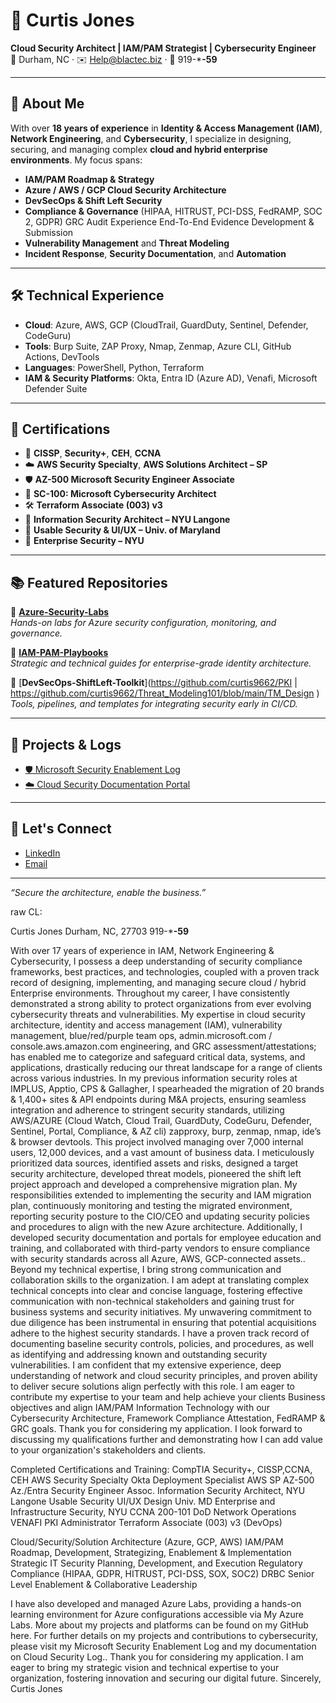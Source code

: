 # 👋 Curtis Jones  
**Cloud Security Architect | IAM/PAM Strategist | Cybersecurity Engineer**  
📍 Durham, NC · ✉️ Help@blactec.biz · 📱 919-***-59**  

---

## 🔐 About Me

With over **18 years of experience** in **Identity & Access Management (IAM)**, **Network Engineering**, and **Cybersecurity**, I specialize in designing, securing, and managing complex **cloud and hybrid enterprise environments**. My focus spans:

- **IAM/PAM Roadmap & Strategy**
- **Azure / AWS / GCP Cloud Security Architecture**
- **DevSecOps & Shift Left Security**
- **Compliance & Governance** (HIPAA, HITRUST, PCI-DSS, FedRAMP, SOC 2, GDPR) GRC Audit Experience End-To-End Evidence Development & Submission 
- **Vulnerability Management** and **Threat Modeling**
- **Incident Response**, **Security Documentation**, and **Automation**

---

## 🛠️ Technical Experience

- **Cloud**: Azure, AWS, GCP (CloudTrail, GuardDuty, Sentinel, Defender, CodeGuru)
- **Tools**: Burp Suite, ZAP Proxy, Nmap, Zenmap, Azure CLI, GitHub Actions, DevTools
- **Languages**: PowerShell, Python, Terraform
- **IAM & Security Platforms**: Okta, Entra ID (Azure AD), Venafi, Microsoft Defender Suite

---

## 🧠 Certifications

- 📜 **CISSP**, **Security+**, **CEH**, **CCNA**
- ☁️ **AWS Security Specialty**, **AWS Solutions Architect – SP**
- 🛡 **AZ-500 Microsoft Security Engineer Associate**
- 📐 **SC-100: Microsoft Cybersecurity Architect**
- 🛠 **Terraform Associate (003) v3**
- 🧬 **Information Security Architect – NYU Langone**
- 📐 **Usable Security & UI/UX – Univ. of Maryland**
- 🏥 **Enterprise Security – NYU**

---

## 📚 Featured Repositories

🔹 [**Azure-Security-Labs**](https://github.com/curtis9662/Lab_Ins)  
_Hands-on labs for Azure security configuration, monitoring, and governance._

🔹 [**IAM-PAM-Playbooks**](https://github.com/curtis9662/AAD)  
_Strategic and technical guides for enterprise-grade identity architecture._

🔹 [**DevSecOps-ShiftLeft-Toolkit**](https://github.com/curtis9662/PKI  | https://github.com/curtis9662/Threat_Modeling101/blob/main/TM_Design  )  
_Tools, pipelines, and templates for integrating security early in CI/CD._

---

## 📄 Projects & Logs

- [🛡 Microsoft Security Enablement Log](https://yourwebsite.com/security-log)  
- [☁️ Cloud Security Documentation Portal](https://yourwebsite.com/cloud-docs)

---

## 🤝 Let's Connect

- [LinkedIn](https://www.linkedin.com/in/cloudsolarch/)
- [Email](mailto:help@blactec.biz)

---

_“Secure the architecture, enable the business.”_

raw CL:

Curtis Jones
Durham, NC, 27703
919-***-59**


With over 17 years of experience in IAM, Network Engineering & Cybersecurity, I possess a deep understanding of security compliance frameworks, best practices, and technologies, coupled with a proven track record of designing, implementing, and managing secure cloud / hybrid Enterprise environments. Throughout my career, I have consistently demonstrated a strong ability to protect organizations from ever evolving cybersecurity threats and vulnerabilities. 
My expertise in cloud security architecture, identity and access management (IAM), vulnerability management, blue/red/purple team ops, admin.microsoft.com / console.aws.amazon.com engineering, and GRC assessment/attestations; has enabled me to categorize and safeguard critical data, systems, and applications, drastically reducing our threat landscape for a range of clients across various industries. In my previous information security roles at IMPLUS, Apptio, CPS & Gallagher, I spearheaded the migration of 20 brands & 1,400+ sites & API endpoints during M&A projects, ensuring seamless integration and adherence to stringent security standards, utilizing AWS/AZURE (Cloud Watch, Cloud Trail, GuardDuty, CodeGuru, Defender, Sentinel, Portal, Compliance, & AZ cli) zapproxy, burp, zenmap, nmap, ide’s & browser devtools. This project involved managing over 7,000 internal users, 12,000 devices, and a vast amount of business data. 
I meticulously prioritized data sources, identified assets and risks, designed a target security architecture, developed threat models, pioneered the shift left project approach and developed a comprehensive migration plan. My responsibilities extended to implementing the security and IAM migration plan, continuously monitoring and testing the migrated environment, reporting security posture to the CIO/CEO and updating security policies and procedures to align with the new Azure architecture. 
Additionally, I developed security documentation and portals for employee education and training, and collaborated with third-party vendors to ensure compliance with security standards across all Azure, AWS, GCP-connected assets.. Beyond my technical expertise, I bring strong communication and collaboration skills to the organization.
 I am adept at translating complex technical concepts into clear and concise language, fostering effective communication with non-technical stakeholders and gaining trust for business systems and security initiatives. My unwavering commitment to due diligence has been instrumental in ensuring that potential acquisitions adhere to the highest security standards. I have a proven track record of documenting baseline security controls, policies, and procedures, as well as identifying and addressing known and outstanding security vulnerabilities. 
I am confident that my extensive experience, deep understanding of network and cloud security principles, and proven ability to deliver secure solutions align perfectly with this role. I am eager to contribute my expertise to your team and help achieve your clients Business objectives and align IAM/PAM Information Technology with our Cybersecurity Architecture, Framework Compliance Attestation, FedRAMP & GRC goals. 
Thank you for considering my application. I look forward to discussing my qualifications further and demonstrating how I can add value to your organization's stakeholders and clients.



Completed Certifications and Training:
CompTIA Security+, CISSP,CCNA, CEH
AWS Security Specialty
Okta Deployment Specialist
AWS SP
AZ-500 Az./Entra Security Engineer Assoc.
Information Security Architect, NYU Langone
Usable Security UI/UX Design Univ. MD
Enterprise and Infrastructure Security, NYU
CCNA 200-101 DoD Network Operations
VENAFI PKI Administrator
Terraform Associate (003) v3 (DevOps)

Cloud/Security/Solution Architecture (Azure, GCP, AWS)
IAM/PAM Roadmap, Development, Strategizing, Enablement & Implementation
Strategic IT Security Planning, Development, and Execution
Regulatory Compliance (HIPAA, GDPR, HITRUST, PCI-DSS, SOX, SOC2)
DRBC
Senior Level Enablement & Collaborative Leadership

I have also developed and managed Azure Labs, providing a hands-on learning environment for Azure configurations accessible via My Azure Labs. More about my projects and platforms can be found on my GitHub here.
For further details on my projects and contributions to cybersecurity, please visit my Microsoft Security Enablement Log and my documentation on Cloud Security Log..
Thank you for considering my application. I am eager to bring my strategic vision and technical expertise to your organization, fostering innovation and securing our digital future.
Sincerely,
Curtis Jones

